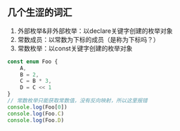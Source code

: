 ## 几个生涩的词汇
1. 外部枚举&非外部枚举：以declare关键字创建的枚举对象
2. 常数成员：以常数为下标的成员（是称为下标吗？）
3. 常数枚举：以const关键字创建的枚举对象
``` ts
const enum Foo {
    A,
    B = 2,
    C = B * 3,
    D = C << 1
}
// 常数枚举只能获取常数值，没有反向映射，所以这里报错
console.log(Foo[0])
console.log(Foo.C)
console.log(Foo.D)
```